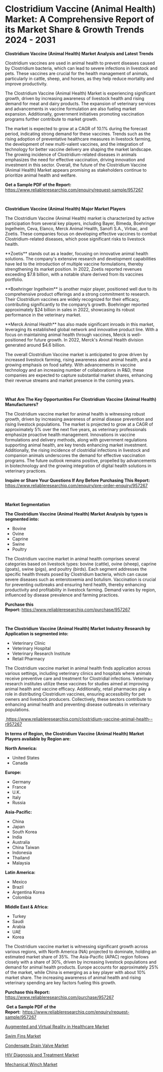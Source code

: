 <p><h1>Clostridium Vaccine (Animal Health) Market: A Comprehensive Report of its Market Share & Growth Trends 2024 - 2031</h1></p><p><strong>Clostridium Vaccine (Animal Health) Market Analysis and Latest Trends</strong></p>
<p><p>Clostridium vaccines are used in animal health to prevent diseases caused by Clostridium bacteria, which can lead to severe infections in livestock and pets. These vaccines are crucial for the health management of animals, particularly in cattle, sheep, and horses, as they help reduce mortality and improve productivity.</p><p>The Clostridium Vaccine (Animal Health) Market is experiencing significant growth, driven by increasing awareness of livestock health and rising demand for meat and dairy products. The expansion of veterinary services and advancements in vaccine formulation are also fueling market expansion. Additionally, government initiatives promoting vaccination programs further contribute to market growth.</p><p>The market is expected to grow at a CAGR of 10.1% during the forecast period, indicating strong demand for these vaccines. Trends such as the rising adoption of preventative healthcare measures in livestock farming, the development of new multi-valent vaccines, and the integration of technology for better vaccine delivery are shaping the market landscape. The growing incidence of Clostridium-related diseases in animals emphasizes the need for effective vaccination, driving innovation and investment in this sector. Overall, the future of the Clostridium Vaccine (Animal Health) Market appears promising as stakeholders continue to prioritize animal health and welfare.</p></p>
<p><strong>Get a Sample PDF of the Report:&nbsp;</strong> <a href="https://www.reliableresearchiq.com/enquiry/request-sample/957267">https://www.reliableresearchiq.com/enquiry/request-sample/957267</a></p>
<p>&nbsp;</p>
<p><strong>Clostridium Vaccine (Animal Health) Major Market Players</strong></p>
<p><p>The Clostridium Vaccine (Animal Health) market is characterized by active participation from several key players, including Bayer, Bimeda, Boehringer Ingelheim, Ceva, Elanco, Merck Animal Health, Sanofi S.A., Virbac, and Zoetis. These companies focus on developing effective vaccines to combat Clostridium-related diseases, which pose significant risks to livestock health.</p><p>**Zoetis** stands out as a leader, focusing on innovative animal health solutions. The company's extensive research and development capabilities have led to the introduction of multiple vaccine formulations, thereby strengthening its market position. In 2022, Zoetis reported revenues exceeding $7.8 billion, with a notable share derived from its vaccines portfolio.</p><p>**Boehringer Ingelheim** is another major player, positioned well due to its comprehensive product offerings and a strong commitment to research. Their Clostridium vaccines are widely recognized for their efficacy, contributing significantly to the company’s growth. Boehringer reported approximately $24 billion in sales in 2022, showcasing its robust performance in the veterinary market.</p><p>**Merck Animal Health** has also made significant inroads in this market, leveraging its established global network and innovative product line. With a focus on maintaining animal health through vaccines, Merck is well-positioned for future growth. In 2022, Merck's Animal Health division generated around $4.6 billion.</p><p>The overall Clostridium Vaccine market is anticipated to grow driven by increased livestock farming, rising awareness about animal health, and a growing emphasis on food safety. With advancements in vaccine technology and an increasing number of collaborations in R&D, these companies are expected to capture substantial market shares, enhancing their revenue streams and market presence in the coming years.</p></p>
<p>&nbsp;</p>
<p><strong>What Are The Key Opportunities For Clostridium Vaccine (Animal Health) Manufacturers?</strong></p>
<p><p>The Clostridium vaccine market for animal health is witnessing robust growth, driven by increasing awareness of animal disease prevention and rising livestock populations. The market is projected to grow at a CAGR of approximately 5% over the next five years, as veterinary professionals emphasize proactive health management. Innovations in vaccine formulations and delivery methods, along with government regulations supporting animal health, are key trends enhancing market investment. Additionally, the rising incidence of clostridial infections in livestock and companion animals underscores the demand for effective vaccination programs. The future outlook remains positive, propelled by advancements in biotechnology and the growing integration of digital health solutions in veterinary practices.</p></p>
<p><strong>Inquire or Share Your Questions If Any Before Purchasing This Report:</strong> <a href="https://www.reliableresearchiq.com/enquiry/pre-order-enquiry/957267">https://www.reliableresearchiq.com/enquiry/pre-order-enquiry/957267</a></p>
<p>&nbsp;</p>
<p><strong>Market Segmentation</strong></p>
<p><strong>The Clostridium Vaccine (Animal Health) Market Analysis by types is segmented into:</strong></p>
<p><ul><li>Bovine</li><li>Ovine</li><li>Caprine</li><li>Swine</li><li>Poultry</li></ul></p>
<p><p>The Clostridium vaccine market in animal health comprises several categories based on livestock types: bovine (cattle), ovine (sheep), caprine (goats), swine (pigs), and poultry (birds). Each segment addresses the specific health threats posed by Clostridium bacteria, which can cause severe diseases such as enterotoxemia and botulism. Vaccination is crucial for preventing outbreaks and ensuring herd health, thereby enhancing productivity and profitability in livestock farming. Demand varies by region, influenced by disease prevalence and farming practices.</p></p>
<p><strong>Purchase this Report:&nbsp;</strong><a href="https://www.reliableresearchiq.com/purchase/957267">https://www.reliableresearchiq.com/purchase/957267</a></p>
<p>&nbsp;</p>
<p><strong>The Clostridium Vaccine (Animal Health) Market Industry Research by Application is segmented into:</strong></p>
<p><ul><li>Veterinary Clinic</li><li>Veterinary Hospital</li><li>Veterinary Research Institute</li><li>Retail Pharmacy</li></ul></p>
<p><p>The Clostridium vaccine market in animal health finds application across various settings, including veterinary clinics and hospitals where animals receive preventive care and treatment for Clostridial infections. Veterinary research institutes utilize these vaccines for studies aimed at improving animal health and vaccine efficacy. Additionally, retail pharmacies play a role in distributing Clostridium vaccines, ensuring accessibility for pet owners and livestock producers. Collectively, these sectors contribute to enhancing animal health and preventing disease outbreaks in veterinary populations.</p></p>
<p><a href="https://www.reliableresearchiq.com/clostridium-vaccine-animal-health--r957267">&nbsp;https://www.reliableresearchiq.com/clostridium-vaccine-animal-health--r957267</a></p>
<p><strong>In terms of Region, the Clostridium Vaccine (Animal Health) Market Players available by Region are:</strong></p>
<p>
    <p> <strong> North America: </strong>
        <ul>
            <li>United States</li>
            <li>Canada</li>
        </ul>
        </p> 
    <p> <strong> Europe: </strong>
        <ul>
            <li>Germany</li>
            <li>France</li>
            <li>U.K.</li>
            <li>Italy</li>
            <li>Russia</li>
        </ul>
        </p> 
    <p> <strong> Asia-Pacific: </strong>
        <ul>
            <li>China</li>
            <li>Japan</li>
            <li>South Korea</li>
            <li>India</li>
            <li>Australia</li>
            <li>China Taiwan</li>
            <li>Indonesia</li>
            <li>Thailand</li>
            <li>Malaysia</li>
        </ul>
        </p> 
    <p> <strong> Latin America: </strong>
        <ul>
            <li>Mexico</li>
            <li>Brazil</li>
            <li>Argentina Korea</li>
            <li>Colombia</li>
        </ul>
        </p> 
    <p> <strong> Middle East & Africa: </strong>
        <ul>
            <li>Turkey</li>
            <li>Saudi</li>
            <li>Arabia</li>
            <li>UAE</li>
            <li>Korea</li>
        </ul>
    </p>
    </p>
<p><p>The Clostridium vaccine market is witnessing significant growth across various regions, with North America (NA) projected to dominate, holding an estimated market share of 35%. The Asia-Pacific (APAC) region follows closely with a share of 30%, driven by increasing livestock populations and demand for animal health products. Europe accounts for approximately 25% of the market, while China is emerging as a key player with about 10% market share. The increasing awareness of animal health and rising veterinary spending are key factors fueling this growth.</p></p>
<p><strong>Purchase this Report: </strong><a href="https://www.reliableresearchiq.com/purchase/957267">https://www.reliableresearchiq.com/purchase/957267</a></p>
<p>&nbsp;<strong>Get a Sample PDF of the Report:&nbsp;&nbsp;</strong><a href="https://www.reliableresearchiq.com/enquiry/request-sample/957267">https://www.reliableresearchiq.com/enquiry/request-sample/957267</a></p>
<p><strong></strong></p>
<p><p><a href="https://www.linkedin.com/pulse/booming-augmented-virtual-reality-healthcare-market-sector-fynkc?trackingId=u43V5cyrRYu8GbOXETnXIQ%3D%3D">Augmented and Virtual Reality in Healthcare Market</a></p><p><a href="https://issuu.com/reportprime-2/docs/swim-fins-market-size-2030.pptx_806c175724b911">Swim Fins Market</a></p><p><a href="https://medium.com/@heather.ogden68774/condensate-drain-valve-market-trends-and-strategic-market-insights-2024-2031-1c9275bf69cd">Condensate Drain Valve Market</a></p><p><a href="https://www.linkedin.com/pulse/global-hiv-diagnosis-treatment-market-opportunities-hnutc?trackingId=oeTd2s3uRhmdBuDFhek12w%3D%3D">HIV Diagnosis and Treatment Market</a></p><p><a href="https://medium.com/@heather.ogden68774/in-the-mechanical-winch-market-the-main-focus-is-on-keeping-costs-low-and-getting-the-most-out-ce34a72c67a5?postPublishedType=initial">Mechanical Winch Market</a></p></p>